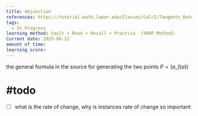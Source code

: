 ```yaml
---
title: Adjunction
references: https://tutorial.math.lamar.edu/Classes/CalcI/Tangents_Rates.aspx
tags:
  - In_Progress
learning method: Vault + Read + Recall + Practice  (VRRP Method)
Current date: 2025-08-21
amount of time:
learning score:
---
```


the general  formula in the source for generating the two points $P =(a,f(a) )$




# #todo  
- [ ] what is the rate of change, why is instances rate of change so important 

